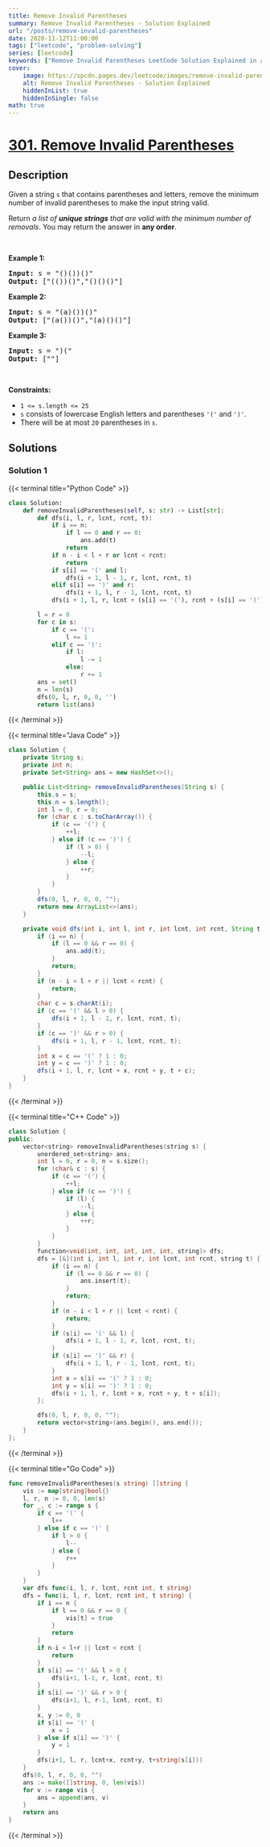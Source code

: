 ```yaml
---
title: Remove Invalid Parentheses
summary: Remove Invalid Parentheses - Solution Explained
url: "/posts/remove-invalid-parentheses"
date: 2020-11-12T11:00:00
tags: ["leetcode", "problem-solving"]
series: [leetcode]
keywords: ["Remove Invalid Parentheses LeetCode Solution Explained in all languages", "301", "leetcode question 301", "Remove Invalid Parentheses", "LeetCode", "leetcode solution in Python3 C++ Java Go PHP Ruby Swift TypeScript Rust C# JavaScript C", "GeeksforGeeks", "InterviewBit", "Coding Ninjas", "HackerRank", "HackerEarth", "CodeChef", "TopCoder", "AlgoExpert", "freeCodeCamp", "Codeforces", "GitHub", "AtCoder", "Samir Paul"]
cover:
    image: https://spcdn.pages.dev/leetcode/images/remove-invalid-parentheses.webp
    alt: Remove Invalid Parentheses - Solution Explained
    hiddenInList: true
    hiddenInSingle: false
math: true
---
```



# [301. Remove Invalid Parentheses](https://leetcode.com/problems/remove-invalid-parentheses)


## Description

<p>Given a string <code>s</code> that contains parentheses and letters, remove the minimum number of invalid parentheses to make the input string valid.</p>

<p>Return <em>a list of <strong>unique strings</strong> that are valid with the minimum number of removals</em>. You may return the answer in <strong>any order</strong>.</p>

<p>&nbsp;</p>
<p><strong class="example">Example 1:</strong></p>

<pre>
<strong>Input:</strong> s = &quot;()())()&quot;
<strong>Output:</strong> [&quot;(())()&quot;,&quot;()()()&quot;]
</pre>

<p><strong class="example">Example 2:</strong></p>

<pre>
<strong>Input:</strong> s = &quot;(a)())()&quot;
<strong>Output:</strong> [&quot;(a())()&quot;,&quot;(a)()()&quot;]
</pre>

<p><strong class="example">Example 3:</strong></p>

<pre>
<strong>Input:</strong> s = &quot;)(&quot;
<strong>Output:</strong> [&quot;&quot;]
</pre>

<p>&nbsp;</p>
<p><strong>Constraints:</strong></p>

<ul>
	<li><code>1 &lt;= s.length &lt;= 25</code></li>
	<li><code>s</code> consists of lowercase English letters and parentheses <code>&#39;(&#39;</code> and <code>&#39;)&#39;</code>.</li>
	<li>There will be at most <code>20</code> parentheses in <code>s</code>.</li>
</ul>

## Solutions

### Solution 1

<!-- tabs:start -->

{{< terminal title="Python Code" >}}
```python
class Solution:
    def removeInvalidParentheses(self, s: str) -> List[str]:
        def dfs(i, l, r, lcnt, rcnt, t):
            if i == n:
                if l == 0 and r == 0:
                    ans.add(t)
                return
            if n - i < l + r or lcnt < rcnt:
                return
            if s[i] == '(' and l:
                dfs(i + 1, l - 1, r, lcnt, rcnt, t)
            elif s[i] == ')' and r:
                dfs(i + 1, l, r - 1, lcnt, rcnt, t)
            dfs(i + 1, l, r, lcnt + (s[i] == '('), rcnt + (s[i] == ')'), t + s[i])

        l = r = 0
        for c in s:
            if c == '(':
                l += 1
            elif c == ')':
                if l:
                    l -= 1
                else:
                    r += 1
        ans = set()
        n = len(s)
        dfs(0, l, r, 0, 0, '')
        return list(ans)
```
{{< /terminal >}}

{{< terminal title="Java Code" >}}
```java
class Solution {
    private String s;
    private int n;
    private Set<String> ans = new HashSet<>();

    public List<String> removeInvalidParentheses(String s) {
        this.s = s;
        this.n = s.length();
        int l = 0, r = 0;
        for (char c : s.toCharArray()) {
            if (c == '(') {
                ++l;
            } else if (c == ')') {
                if (l > 0) {
                    --l;
                } else {
                    ++r;
                }
            }
        }
        dfs(0, l, r, 0, 0, "");
        return new ArrayList<>(ans);
    }

    private void dfs(int i, int l, int r, int lcnt, int rcnt, String t) {
        if (i == n) {
            if (l == 0 && r == 0) {
                ans.add(t);
            }
            return;
        }
        if (n - i < l + r || lcnt < rcnt) {
            return;
        }
        char c = s.charAt(i);
        if (c == '(' && l > 0) {
            dfs(i + 1, l - 1, r, lcnt, rcnt, t);
        }
        if (c == ')' && r > 0) {
            dfs(i + 1, l, r - 1, lcnt, rcnt, t);
        }
        int x = c == '(' ? 1 : 0;
        int y = c == ')' ? 1 : 0;
        dfs(i + 1, l, r, lcnt + x, rcnt + y, t + c);
    }
}
```
{{< /terminal >}}

{{< terminal title="C++ Code" >}}
```cpp
class Solution {
public:
    vector<string> removeInvalidParentheses(string s) {
        unordered_set<string> ans;
        int l = 0, r = 0, n = s.size();
        for (char& c : s) {
            if (c == '(') {
                ++l;
            } else if (c == ')') {
                if (l) {
                    --l;
                } else {
                    ++r;
                }
            }
        }
        function<void(int, int, int, int, int, string)> dfs;
        dfs = [&](int i, int l, int r, int lcnt, int rcnt, string t) {
            if (i == n) {
                if (l == 0 && r == 0) {
                    ans.insert(t);
                }
                return;
            }
            if (n - i < l + r || lcnt < rcnt) {
                return;
            }
            if (s[i] == '(' && l) {
                dfs(i + 1, l - 1, r, lcnt, rcnt, t);
            }
            if (s[i] == ')' && r) {
                dfs(i + 1, l, r - 1, lcnt, rcnt, t);
            }
            int x = s[i] == '(' ? 1 : 0;
            int y = s[i] == ')' ? 1 : 0;
            dfs(i + 1, l, r, lcnt + x, rcnt + y, t + s[i]);
        };

        dfs(0, l, r, 0, 0, "");
        return vector<string>(ans.begin(), ans.end());
    }
};
```
{{< /terminal >}}

{{< terminal title="Go Code" >}}
```go
func removeInvalidParentheses(s string) []string {
	vis := map[string]bool{}
	l, r, n := 0, 0, len(s)
	for _, c := range s {
		if c == '(' {
			l++
		} else if c == ')' {
			if l > 0 {
				l--
			} else {
				r++
			}
		}
	}
	var dfs func(i, l, r, lcnt, rcnt int, t string)
	dfs = func(i, l, r, lcnt, rcnt int, t string) {
		if i == n {
			if l == 0 && r == 0 {
				vis[t] = true
			}
			return
		}
		if n-i < l+r || lcnt < rcnt {
			return
		}
		if s[i] == '(' && l > 0 {
			dfs(i+1, l-1, r, lcnt, rcnt, t)
		}
		if s[i] == ')' && r > 0 {
			dfs(i+1, l, r-1, lcnt, rcnt, t)
		}
		x, y := 0, 0
		if s[i] == '(' {
			x = 1
		} else if s[i] == ')' {
			y = 1
		}
		dfs(i+1, l, r, lcnt+x, rcnt+y, t+string(s[i]))
	}
	dfs(0, l, r, 0, 0, "")
	ans := make([]string, 0, len(vis))
	for v := range vis {
		ans = append(ans, v)
	}
	return ans
}
```
{{< /terminal >}}

<!-- tabs:end -->

<!-- end -->
